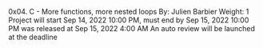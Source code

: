 0x04. C - More functions, more nested loops
By: Julien Barbier
Weight: 1
Project will start Sep 14, 2022 10:00 PM, must end by Sep 15, 2022 10:00 PM
was released at Sep 15, 2022 4:00 AM
An auto review will be launched at the deadline

